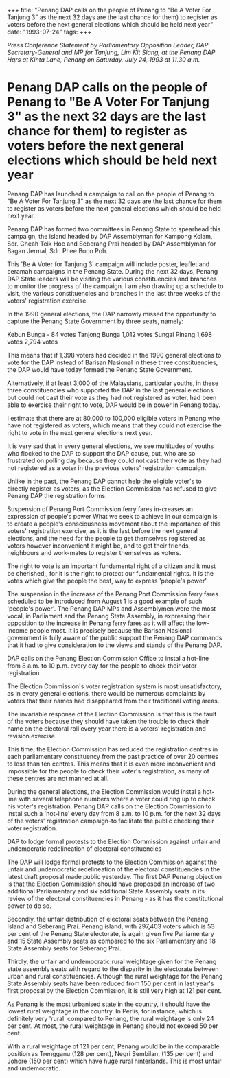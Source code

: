 +++ 
title: "Penang DAP calls on the people of Penang to "Be A Voter For Tanjung 3" as the next 32 days are the last chance for them) to register as voters before the next general elections which should be held next year"
date: "1993-07-24"
tags:
+++

_Press Conference Statement by Parliamentary Opposition Leader, DAP Secretary-General and MP for Tanjung, Lim Kit Siang, at the Penang DAP Hqrs at Kinta Lane, Penang on Saturday, July 24, 1993 at 11.30 a.m._

# Penang DAP calls on the people of Penang to "Be A Voter For Tanjung 3" as the next 32 days are the last chance for them) to register as voters before the next general elections which should be held next year

Penang DAP has launched a campaign to call on the people of Penang to "Be A Voter For Tanjung 3" as the next 32 days are the last chance for them to register as voters before the next general elections which should be held next year.</u>

Penang DAP has formed two committees in Penang State to spearhead this campaign, the island headed by DAP Assemblyman for Kampong Kolam, Sdr. Cheah Teik Hoe and Seberang Prai headed by DAP Assemblyman for Bagan Jermal, Sdr. Phee Boon Poh.

This 'Be A Voter for Tanjung 3' campaign will include poster, leaflet and ceramah campaigns in the Penang State. During the next 32 days, Penang DAP State leaders will be visiting the various constituencies and branches to monitor the progress of the campaign. I am also drawing up a schedule to visit, the various constituencies and branches in the last three weeks of the voters' registration exercise.

In the 1990 general elections, the DAP narrowly missed the opportunity to capture the Penang State Government by three seats, namely:

Kebun Bunga	-     	     84 votes
Tanjong Bunga		1,012 votes
Sungai Pinang		1,698 votes
			2,794 votes
		
This means that if 1,398 voters had decided in the 1990 general elections to vote for the DAP instead of Barisan Nasional in these three constituencies, the DAP would have today formed the Penang State Government.

Alternatively, if at least 3,000 of the Malaysians, particular youths, in these three constituencies who supported the DAP in the last general elections but could not cast their vote as they had not registered as voter, had been able to exercise their right to vote, DAP would be in power in Penang today.

I estimate that there are at 80,000 to 100,000 eligible voters in Penang who have not registered as voters, which means that they could not exercise the right to vote in the next general elections next year.

It is very sad that in every general elections, we see multitudes of youths who flocked to the DAP to support the DAP cause, but, who are so frustrated on polling day because they could not cast their vote as they had not registered as a voter in the previous voters' registration campaign.

Unlike in the past, the Penang DAP cannot help the eligible voter's to directly register as voters,  as the Election Commission has refused to give Penang DAP the registration forms.

Suspension of Penang Port Commission ferry fares in-creases an expression of people's power
What we seek to achieve in our campaign is to create a people's consciousness movement about the importance of this voters' registration exercise, as it is the last before the next general elections, and the need for the people to get themselves registered as voters however inconvenient it might be, and to get their friends, neighbours and work-mates to register themselves as voters.

The right to vote is an important fundamental right of a citizen and it must be cherished,, for it is the right to protect our fundamental rights. It is the votes which give the people the best, way to express 'people's power'.

The suspension in the increase of the Penang Port Commission ferry fares scheduled to be introduced from August 1 is a good example of such 'people's power'. The Penang DAP MPs and Assemblymen were the most vocal, in Parliament and the Penang State Assembly, in expressing their opposition to the increase in Penang ferry fares as it will affect the low-income people most. It is precisely because the Barisan Nasional government is fully aware of the public support the Penang DAP commands that it had to give consideration to the views and stands of the Penang DAP.

DAP calls on the Penang Election Commission Office to instal a hot-line from 8 a.m. to 10 p.m. every day for the people to check their voter registration

The Election Commission's voter registration system is most unsatisfactory, as in every general elections, there would be numerous complaints by voters that their names had disappeared from their traditional voting areas.

The invariable response of the Election Commission is that this is the fault of the voters because they should have taken the trouble to check their name on the electoral roll every year there is a voters' registration and revision exercise.

This time, the Election Commission has reduced the registration centres in each parliamentary constituency from the past practice of over 20 centres to less than ten centres. This means that it is even more inconvenient and impossible for the people to check their voter's registration, as many of these centres are not manned at all.

During the general elections, the Election Commission would instal a hot-line with several telephone numbers where a voter could ring up to check his voter's registration. Penang DAP calls on the Election Commission to instal such a 'hot-line' every day from 8 a.m. to 10 p.m. for the next 32 days of the voters' registration campaign-to facilitate the public checking their voter registration.

DAP to lodge formal protests to the Election Commission against unfair and undemocratic redelineation of electoral constituencies

The DAP will lodge formal protests to the Election Commission against the unfair and undemocratic redelineation of the electoral constituencies in the latest draft proposal made public yesterday.
The first DAP Penang objection is that the Election Commission should have proposed an increase of two additional Parliamentary and six additional State Assembly seats in its review of the electoral constituencies in Penang - as it has the constitutional power to do so.

Secondly, the unfair distribution of electoral seats between the Penang Island and Seberang Prai. Penang island, with 297,403 voters which is 53 per cent of the Penang State electorate, is again given five Parliamentary and 15 State Assembly seats as compared to the six Parliamentary and 18 State Assembly seats for Seberang Prai.

Thirdly, the unfair and undemocratic rural weightage given for the Penang state assembly seats with regard to the disparity in the electorate between urban and rural constituencies. Although the rural weightage for the Penang State Assembly seats have been reduced from 150 per cent in last year's first proposal by the Election Commission, it is still very high at 121 per cent.

As Penang is the most urbanised state in the country, it should have the lowest rural weightage in the country. In Perlis, for instance, which is definitely very 'rural' compared to Penang, the rural weightage is only 24 per cent. At most, the rural weightage in Penang should not exceed 50 per cent.

With a rural weightage of 121 per cent, Penang would be in the comparable position as Trengganu (128 per cent), Negri Sembilan, (135 per cent) and Johore (150 per cent) which have huge rural hinterlands. This is most unfair and undemocratic.
 
